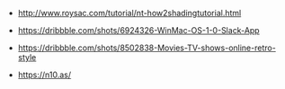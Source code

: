 - http://www.roysac.com/tutorial/nt-how2shadingtutorial.html

- https://dribbble.com/shots/6924326-WinMac-OS-1-0-Slack-App

- https://dribbble.com/shots/8502838-Movies-TV-shows-online-retro-style

- https://n10.as/
